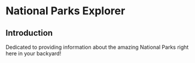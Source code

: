# National Parks Explorer

## Introduction
Dedicated to providing information about the amazing National Parks right here in your backyard!